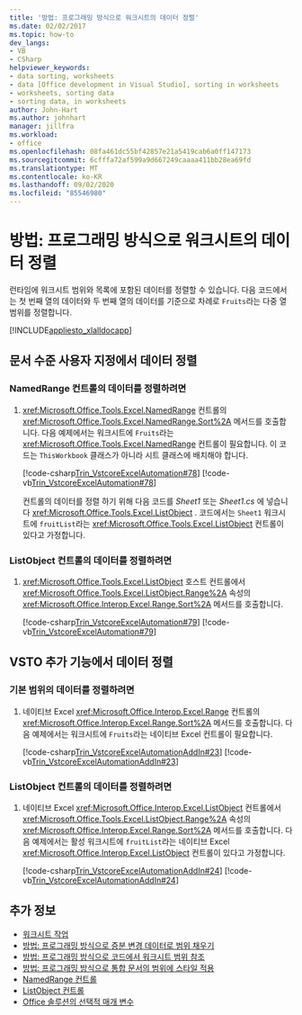 ```yaml
---
title: '방법: 프로그래밍 방식으로 워크시트의 데이터 정렬'
ms.date: 02/02/2017
ms.topic: how-to
dev_langs:
- VB
- CSharp
helpviewer_keywords:
- data sorting, worksheets
- data [Office development in Visual Studio], sorting in worksheets
- worksheets, sorting data
- sorting data, in worksheets
author: John-Hart
ms.author: johnhart
manager: jillfra
ms.workload:
- office
ms.openlocfilehash: 08fa461dc55bf42857e21a5419cab6a0ff147173
ms.sourcegitcommit: 6cfffa72af599a9d667249caaaa411bb28ea69fd
ms.translationtype: MT
ms.contentlocale: ko-KR
ms.lasthandoff: 09/02/2020
ms.locfileid: "85546980"
---
```

# <a name="how-to-programmatically-sort-data-in-worksheets"></a>방법: 프로그래밍 방식으로 워크시트의 데이터 정렬
  런타임에 워크시트 범위와 목록에 포함된 데이터를 정렬할 수 있습니다. 다음 코드에서는 첫 번째 열의 데이터와 두 번째 열의 데이터를 기준으로 차례로 `Fruits`라는 다중 열 범위를 정렬합니다.

 [!INCLUDE[appliesto_xlalldocapp](../vsto/includes/appliesto-xlalldocapp-md.md)]

## <a name="sort-data-in-a-document-level-customization"></a>문서 수준 사용자 지정에서 데이터 정렬

### <a name="to-sort-data-in-a-namedrange-control"></a>NamedRange 컨트롤의 데이터를 정렬하려면

1. <xref:Microsoft.Office.Tools.Excel.NamedRange> 컨트롤의 <xref:Microsoft.Office.Tools.Excel.NamedRange.Sort%2A> 메서드를 호출합니다. 다음 예제에서는 워크시트에 `Fruits`라는 <xref:Microsoft.Office.Tools.Excel.NamedRange> 컨트롤이 필요합니다. 이 코드는 `ThisWorkbook` 클래스가 아니라 시트 클래스에 배치해야 합니다.

    [!code-csharp[Trin_VstcoreExcelAutomation#78](../vsto/codesnippet/CSharp/Trin_VstcoreExcelAutomationCS/Sheet1.cs#78)]
    [!code-vb[Trin_VstcoreExcelAutomation#78](../vsto/codesnippet/VisualBasic/Trin_VstcoreExcelAutomation/Sheet1.vb#78)]

   컨트롤의 데이터를 정렬 하기 위해 다음 코드를 *Sheet1* 또는 *Sheet1.cs* 에 넣습니다 <xref:Microsoft.Office.Tools.Excel.ListObject> . 코드에서는 `Sheet1` 워크시트에 `fruitList`라는 <xref:Microsoft.Office.Tools.Excel.ListObject> 컨트롤이 있다고 가정합니다.

### <a name="to-sort-data-in-a-listobject-control"></a>ListObject 컨트롤의 데이터를 정렬하려면

1. <xref:Microsoft.Office.Tools.Excel.ListObject> 호스트 컨트롤에서 <xref:Microsoft.Office.Tools.Excel.ListObject.Range%2A> 속성의 <xref:Microsoft.Office.Interop.Excel.Range.Sort%2A> 메서드를 호출합니다.

     [!code-csharp[Trin_VstcoreExcelAutomation#79](../vsto/codesnippet/CSharp/Trin_VstcoreExcelAutomationCS/Sheet1.cs#79)]
     [!code-vb[Trin_VstcoreExcelAutomation#79](../vsto/codesnippet/VisualBasic/Trin_VstcoreExcelAutomation/Sheet1.vb#79)]

## <a name="sort-data-in-a-vsto-add-in"></a>VSTO 추가 기능에서 데이터 정렬

### <a name="to-sort-data-in-a-native-range"></a>기본 범위의 데이터를 정렬하려면

1. 네이티브 Excel <xref:Microsoft.Office.Interop.Excel.Range> 컨트롤의 <xref:Microsoft.Office.Interop.Excel.Range.Sort%2A> 메서드를 호출합니다. 다음 예제에서는 워크시트에 `Fruits`라는 네이티브 Excel 컨트롤이 필요합니다.

     [!code-csharp[Trin_VstcoreExcelAutomationAddIn#23](../vsto/codesnippet/CSharp/trin_vstcoreexcelautomationaddin/ThisAddIn.cs#23)]
     [!code-vb[Trin_VstcoreExcelAutomationAddIn#23](../vsto/codesnippet/VisualBasic/trin_vstcoreexcelautomationaddin/ThisAddIn.vb#23)]

### <a name="to-sort-data-in-a-listobject-control"></a>ListObject 컨트롤의 데이터를 정렬하려면

1. 네이티브 Excel <xref:Microsoft.Office.Interop.Excel.ListObject> 컨트롤에서 <xref:Microsoft.Office.Tools.Excel.ListObject.Range%2A> 속성의 <xref:Microsoft.Office.Interop.Excel.Range.Sort%2A> 메서드를 호출합니다. 다음 예제에서는 활성 워크시트에 `fruitList`라는 네이티브 Excel <xref:Microsoft.Office.Interop.Excel.ListObject> 컨트롤이 있다고 가정합니다.

     [!code-csharp[Trin_VstcoreExcelAutomationAddIn#24](../vsto/codesnippet/CSharp/trin_vstcoreexcelautomationaddin/ThisAddIn.cs#24)]
     [!code-vb[Trin_VstcoreExcelAutomationAddIn#24](../vsto/codesnippet/VisualBasic/trin_vstcoreexcelautomationaddin/ThisAddIn.vb#24)]

## <a name="see-also"></a>추가 정보
- [워크시트 작업](../vsto/working-with-worksheets.md)
- [방법: 프로그래밍 방식으로 증분 변경 데이터로 범위 채우기](../vsto/how-to-programmatically-automatically-fill-ranges-with-incrementally-changing-data.md)
- [방법: 프로그래밍 방식으로 코드에서 워크시트 범위 참조](../vsto/how-to-programmatically-refer-to-worksheet-ranges-in-code.md)
- [방법: 프로그래밍 방식으로 통합 문서의 범위에 스타일 적용](../vsto/how-to-programmatically-apply-styles-to-ranges-in-workbooks.md)
- [NamedRange 컨트롤](../vsto/namedrange-control.md)
- [ListObject 컨트롤](../vsto/listobject-control.md)
- [Office 솔루션의 선택적 매개 변수](../vsto/optional-parameters-in-office-solutions.md)
